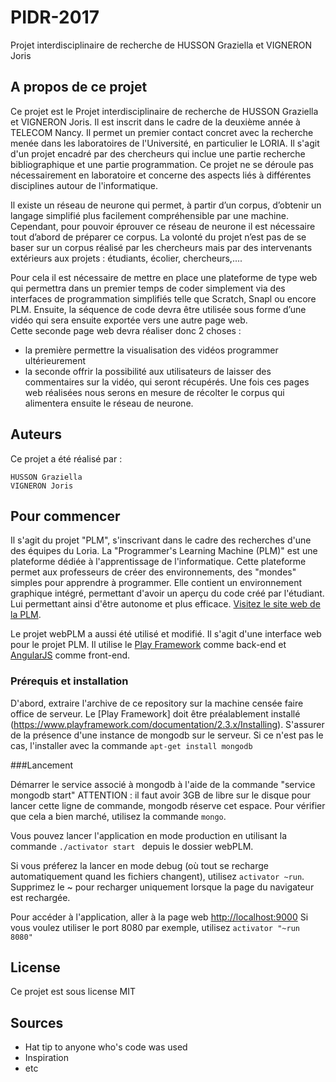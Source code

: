 # PIDR-2017
Projet interdisciplinaire de recherche de HUSSON Graziella et VIGNERON Joris

## A propos de ce projet
Ce projet est le Projet interdisciplinaire de recherche de HUSSON Graziella et VIGNERON Joris. Il est inscrit dans le cadre de la deuxième année à TELECOM Nancy.
Il permet un premier contact concret avec la recherche menée dans les laboratoires de l'Université, en particulier le LORIA. Il s'agit d'un projet encadré par des chercheurs qui inclue une partie recherche bibliographique 
et une partie programmation. Ce projet ne se déroule pas nécessairement en laboratoire et concerne des aspects liés à différentes disciplines autour de l'informatique. 

Il existe un réseau de neurone qui permet, à partir d’un corpus, d’obtenir un langage simplifié plus facilement compréhensible par une machine. 
Cependant, pour pouvoir éprouver ce réseau de neurone il est nécessaire tout d’abord de préparer ce corpus. La volonté du projet n’est pas de se baser sur un corpus réalisé par les chercheurs mais par des intervenants extérieurs aux projets : étudiants, écolier, chercheurs,....

Pour cela il est nécessaire de mettre en place une plateforme de type web qui permettra dans un premier temps de coder simplement via des interfaces de programmation simplifiés telle que Scratch, Snapl ou encore PLM. Ensuite, la séquence de code devra être utilisée sous forme d’une vidéo qui sera ensuite exportée vers une autre page web.  
Cette seconde page web devra réaliser donc 2 choses : 
* la première permettre la visualisation des vidéos programmer ultérieurement
* la seconde offrir la possibilité aux utilisateurs de laisser des commentaires sur la vidéo, qui seront récupérés.
Une fois ces pages web réalisées nous serons en mesure de récolter le corpus qui alimentera ensuite le réseau de neurone. 

## Auteurs
Ce projet a été réalisé par :
```
HUSSON Graziella
VIGNERON Joris
```

## Pour commencer
Il s'agit du projet "PLM", s'inscrivant dans le cadre des recherches d'une des équipes du Loria.
La "Programmer's Learning Machine (PLM)" est une plateforme dédiée à l'apprentissage de l'informatique. 
Cette plateforme permet aux professeurs de créer des environnements, des "mondes" simples pour apprendre à programmer.
Elle contient un environnement graphique intégré, permettant d'avoir un aperçu du code créé par l'étudiant. Lui permettant ainsi d'être autonome et plus efficace.
[Visitez le site web de la PLM](http://www.loria.fr/~quinson/Teaching/PLM/).

Le projet webPLM a aussi été utilisé et modifié. Il s'agit d'une interface web pour le projet PLM. 
Il utilise le [Play Framework](https://www.playframework.com/) comme back-end et [AngularJS](https://angularjs.org/) comme front-end.

### Prérequis et installation

D'abord, extraire l'archive de ce repository sur la machine censée faire office de serveur. 
Le [Play Framework] doit être préalablement installé (https://www.playframework.com/documentation/2.3.x/Installing).
S'assurer de la présence d'une instance de mongodb sur le serveur. Si ce n'est pas le cas, l'installer avec la commande ```apt-get install mongodb```

###Lancement

Démarrer le service associé à mongodb à l'aide de la commande "service mongodb start"
ATTENTION : il faut avoir 3GB de libre sur le disque pour lancer cette ligne de commande, mongodb réserve cet espace. Pour vérifier que cela a bien marché, utilisez la commande ```mongo```.

Vous pouvez lancer l'application en mode production en utilisant la commande ```./activator start ``` depuis le dossier webPLM.

Si vous préferez la lancer en mode debug (où tout se recharge automatiquement quand les fichiers changent), utilisez ```activator ~run```.
Supprimez le ~ pour recharger uniquement lorsque la page du navigateur est rechargée.

Pour accéder à l'application, aller à la page web <http://localhost:9000> 
Si vous voulez utiliser le port 8080 par exemple, utilisez ```activator "~run
8080"```


## License

Ce projet est sous license MIT 

## Sources

* Hat tip to anyone who's code was used
* Inspiration
* etc
